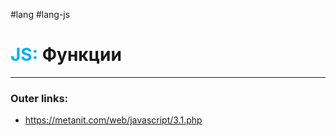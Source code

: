 #lang #lang-js
# <font color="#00b0f0">JS:</font> Функции
---
### Outer links:
- https://metanit.com/web/javascript/3.1.php